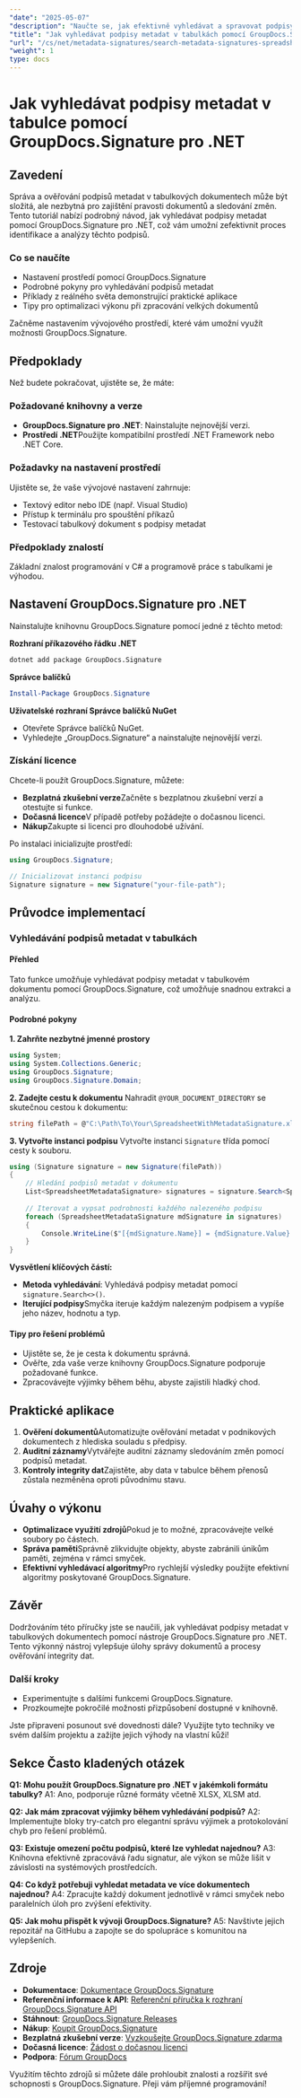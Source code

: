 ```yaml
---
"date": "2025-05-07"
"description": "Naučte se, jak efektivně vyhledávat a spravovat podpisy metadat v tabulkách pomocí GroupDocs.Signature pro .NET. Vylepšete ověřování pravosti dokumentů a integritu dat."
"title": "Jak vyhledávat podpisy metadat v tabulkách pomocí GroupDocs.Signature pro .NET"
"url": "/cs/net/metadata-signatures/search-metadata-signatures-spreadsheets-groupdocs-dotnet/"
"weight": 1
type: docs
---
```

# Jak vyhledávat podpisy metadat v tabulce pomocí GroupDocs.Signature pro .NET

## Zavedení

Správa a ověřování podpisů metadat v tabulkových dokumentech může být složitá, ale nezbytná pro zajištění pravosti dokumentů a sledování změn. Tento tutoriál nabízí podrobný návod, jak vyhledávat podpisy metadat pomocí GroupDocs.Signature pro .NET, což vám umožní zefektivnit proces identifikace a analýzy těchto podpisů.

### Co se naučíte
- Nastavení prostředí pomocí GroupDocs.Signature
- Podrobné pokyny pro vyhledávání podpisů metadat
- Příklady z reálného světa demonstrující praktické aplikace
- Tipy pro optimalizaci výkonu při zpracování velkých dokumentů

Začněme nastavením vývojového prostředí, které vám umožní využít možnosti GroupDocs.Signature.

## Předpoklady
Než budete pokračovat, ujistěte se, že máte:

### Požadované knihovny a verze
- **GroupDocs.Signature pro .NET**: Nainstalujte nejnovější verzi.
- **Prostředí .NET**Použijte kompatibilní prostředí .NET Framework nebo .NET Core.

### Požadavky na nastavení prostředí
Ujistěte se, že vaše vývojové nastavení zahrnuje:
- Textový editor nebo IDE (např. Visual Studio)
- Přístup k terminálu pro spouštění příkazů
- Testovací tabulkový dokument s podpisy metadat

### Předpoklady znalostí
Základní znalost programování v C# a programově práce s tabulkami je výhodou.

## Nastavení GroupDocs.Signature pro .NET
Nainstalujte knihovnu GroupDocs.Signature pomocí jedné z těchto metod:

**Rozhraní příkazového řádku .NET**
```bash
dotnet add package GroupDocs.Signature
```

**Správce balíčků**
```powershell
Install-Package GroupDocs.Signature
```

**Uživatelské rozhraní Správce balíčků NuGet**
- Otevřete Správce balíčků NuGet.
- Vyhledejte „GroupDocs.Signature“ a nainstalujte nejnovější verzi.

### Získání licence
Chcete-li použít GroupDocs.Signature, můžete:
- **Bezplatná zkušební verze**Začněte s bezplatnou zkušební verzí a otestujte si funkce.
- **Dočasná licence**V případě potřeby požádejte o dočasnou licenci.
- **Nákup**Zakupte si licenci pro dlouhodobé užívání.

Po instalaci inicializujte prostředí:
```csharp
using GroupDocs.Signature;

// Inicializovat instanci podpisu
Signature signature = new Signature("your-file-path");
```

## Průvodce implementací
### Vyhledávání podpisů metadat v tabulkách
#### Přehled
Tato funkce umožňuje vyhledávat podpisy metadat v tabulkovém dokumentu pomocí GroupDocs.Signature, což umožňuje snadnou extrakci a analýzu.

#### Podrobné pokyny
**1. Zahrňte nezbytné jmenné prostory**
```csharp
using System;
using System.Collections.Generic;
using GroupDocs.Signature;
using GroupDocs.Signature.Domain;
```

**2. Zadejte cestu k dokumentu**
Nahradit `@YOUR_DOCUMENT_DIRECTORY` se skutečnou cestou k dokumentu:
```csharp
string filePath = @"C:\Path\To\Your\SpreadsheetWithMetadataSignature.xlsx";
```

**3. Vytvořte instanci podpisu**
Vytvořte instanci `Signature` třída pomocí cesty k souboru.
```csharp
using (Signature signature = new Signature(filePath))
{
    // Hledání podpisů metadat v dokumentu
    List<SpreadsheetMetadataSignature> signatures = signature.Search<SpreadsheetMetadataSignature>(SignatureType.Metadata);
    
    // Iterovat a vypsat podrobnosti každého nalezeného podpisu
    foreach (SpreadsheetMetadataSignature mdSignature in signatures)
    {
        Console.WriteLine($"[{mdSignature.Name}] = {mdSignature.Value} ({mdSignature.Type})");
    }
}
```

**Vysvětlení klíčových částí:**
- **Metoda vyhledávání**: Vyhledává podpisy metadat pomocí `signature.Search<>()`.
- **Iterující podpisy**Smyčka iteruje každým nalezeným podpisem a vypíše jeho název, hodnotu a typ.

#### Tipy pro řešení problémů
- Ujistěte se, že je cesta k dokumentu správná.
- Ověřte, zda vaše verze knihovny GroupDocs.Signature podporuje požadované funkce.
- Zpracovávejte výjimky během běhu, abyste zajistili hladký chod.

## Praktické aplikace
1. **Ověření dokumentů**Automatizujte ověřování metadat v podnikových dokumentech z hlediska souladu s předpisy.
2. **Auditní záznamy**Vytvářejte auditní záznamy sledováním změn pomocí podpisů metadat.
3. **Kontroly integrity dat**Zajistěte, aby data v tabulce během přenosů zůstala nezměněna oproti původnímu stavu.

## Úvahy o výkonu
- **Optimalizace využití zdrojů**Pokud je to možné, zpracovávejte velké soubory po částech.
- **Správa paměti**Správně zlikvidujte objekty, abyste zabránili únikům paměti, zejména v rámci smyček.
- **Efektivní vyhledávací algoritmy**Pro rychlejší výsledky použijte efektivní algoritmy poskytované GroupDocs.Signature.

## Závěr
Dodržováním této příručky jste se naučili, jak vyhledávat podpisy metadat v tabulkových dokumentech pomocí nástroje GroupDocs.Signature pro .NET. Tento výkonný nástroj vylepšuje úlohy správy dokumentů a procesy ověřování integrity dat.

### Další kroky
- Experimentujte s dalšími funkcemi GroupDocs.Signature.
- Prozkoumejte pokročilé možnosti přizpůsobení dostupné v knihovně.

Jste připraveni posunout své dovednosti dále? Využijte tyto techniky ve svém dalším projektu a zažijte jejich výhody na vlastní kůži!

## Sekce Často kladených otázek
**Q1: Mohu použít GroupDocs.Signature pro .NET v jakémkoli formátu tabulky?**
A1: Ano, podporuje různé formáty včetně XLSX, XLSM atd.

**Q2: Jak mám zpracovat výjimky během vyhledávání podpisů?**
A2: Implementujte bloky try-catch pro elegantní správu výjimek a protokolování chyb pro řešení problémů.

**Q3: Existuje omezení počtu podpisů, které lze vyhledat najednou?**
A3: Knihovna efektivně zpracovává řadu signatur, ale výkon se může lišit v závislosti na systémových prostředcích.

**Q4: Co když potřebuji vyhledat metadata ve více dokumentech najednou?**
A4: Zpracujte každý dokument jednotlivě v rámci smyček nebo paralelních úloh pro zvýšení efektivity.

**Q5: Jak mohu přispět k vývoji GroupDocs.Signature?**
A5: Navštivte jejich repozitář na GitHubu a zapojte se do spolupráce s komunitou na vylepšeních.

## Zdroje
- **Dokumentace**: [Dokumentace GroupDocs.Signature](https://docs.groupdocs.com/signature/net/)
- **Referenční informace k API**: [Referenční příručka k rozhraní GroupDocs.Signature API](https://reference.groupdocs.com/signature/net/)
- **Stáhnout**: [GroupDocs.Signature Releases](https://releases.groupdocs.com/signature/net/)
- **Nákup**: [Koupit GroupDocs.Signature](https://purchase.groupdocs.com/buy)
- **Bezplatná zkušební verze**: [Vyzkoušejte GroupDocs.Signature zdarma](https://releases.groupdocs.com/signature/net/)
- **Dočasná licence**: [Žádost o dočasnou licenci](https://purchase.groupdocs.com/temporary-license/)
- **Podpora**: [Fórum GroupDocs](https://forum.groupdocs.com/c/signature/)

Využitím těchto zdrojů si můžete dále prohloubit znalosti a rozšířit své schopnosti s GroupDocs.Signature. Přeji vám příjemné programování!